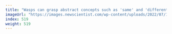 ```yaml
---
title: "Wasps can grasp abstract concepts such as 'same' and 'different'"
imageUrl: "https://images.newscientist.com/wp-content/uploads/2022/07/19150824/SEI_115406104.jpg?width=600"
index: 519
weight: 519
---
```

